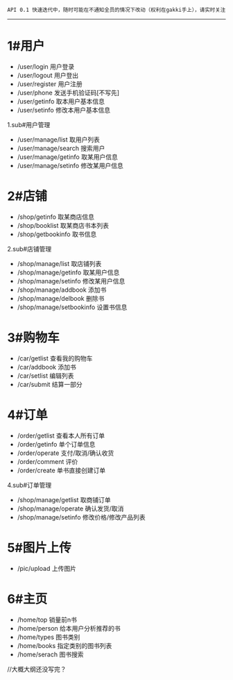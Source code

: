     API 0.1 快速迭代中，随时可能在不通知全员的情况下改动（权利在gakki手上），请实时关注

---
# 1#用户
* /user/login 用户登录
* /user/logout 用户登出
* /user/register 用户注册
* /user/phone 发送手机验证码[不写先]
* /user/getinfo 取本用户基本信息
* /user/setinfo 修改本用户基本信息

1.sub#用户管理
* /user/manage/list 取用户列表
* /user/manage/search 搜索用户
* /user/manage/getinfo 取某用户信息
* /user/manage/setinfo 修改某用户信息

# 2#店铺
* /shop/getinfo 取某商店信息
* /shop/booklist 取某商店书本列表
* /shop/getbookinfo 取书信息

2.sub#店铺管理
* /shop/manage/list 取店铺列表
* /shop/manage/getinfo 取某用户信息
* /shop/manage/setinfo 修改某用户信息
* /shop/manage/addbook 添加书
* /shop/manage/delbook 删除书
* /shop/manage/setbookinfo 设置书信息

# 3#购物车
* /car/getlist 查看我的购物车
* /car/addbook 添加书
* /car/setlist 编辑列表
* /car/submit 结算一部分

# 4#订单
* /order/getlist 查看本人所有订单
* /order/getinfo 单个订单信息
* /order/operate 支付/取消/确认收货
* /order/comment 评价
* /order/create 单书直接创建订单

4.sub#订单管理
* /shop/manage/getlist 取商铺订单
* /shop/manage/operate 确认发货/取消
* /shop/manage/setinfo 修改价格/修改产品列表

# 5#图片上传
* /pic/upload 上传图片

# 6#主页
* /home/top 销量前n书
* /home/person 给本用户分析推荐的书
* /home/types 图书类别
* /home/books 指定类别的图书列表
* /home/serach 图书搜索

//大概大纲还没写完？